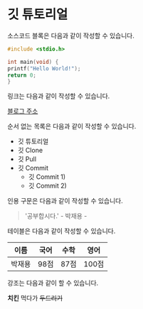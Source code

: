 # 깃 튜토리얼

소스코드 블록은 다음과 같이 작성할 수 있습니다.

```c
#include <stdio.h>

int main(void) {
printf("Hello World!");
return 0;
}
```

링크는 다음과 같이 작성할 수 있습니다.

[블로그 주소](https://blog.naver.com/ndb796)

순서 없는 목록은 다음과 같이 작성할 수 있습니다.

* 깃 튜토리얼
* 깃 Clone
* 깃 Pull
* 깃 Commit
   * 깃 Commit 1)
   * 깃 Commit 2)

인용 구문은 다음과 같이 작성할 수 있습니다.

> '공부합시다.' - 박재용 -

테이블은 다음과 같이 작성할 수 있습니다.

이름|국어|수학|영어
---|---|---|---|
박재용|98점|87점|100점

강조는 다음과 같이 할 수 있습니다.

**치킨** 먹다가 ~~두드리기~~
